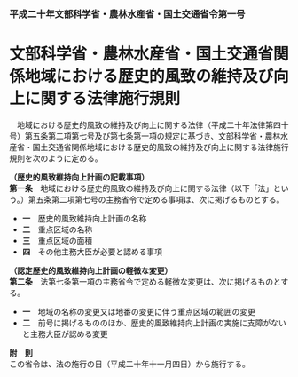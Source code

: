 ### 平成二十年文部科学省・農林水産省・国土交通省令第一号  
# 文部科学省・農林水産省・国土交通省関係地域における歴史的風致の維持及び向上に関する法律施行規則  
　地域における歴史的風致の維持及び向上に関する法律（平成二十年法律第四十号）第五条第二項第七号及び第七条第一項の規定に基づき、文部科学省・農林水産省・国土交通省関係地域における歴史的風致の維持及び向上に関する法律施行規則を次のように定める。  
  
**（歴史的風致維持向上計画の記載事項）**  
**第一条**　地域における歴史的風致の維持及び向上に関する法律（以下「法」という。）第五条第二項第七号の主務省令で定める事項は、次に掲げるものとする。  
* **一**　歴史的風致維持向上計画の名称  
* **二**　重点区域の名称  
* **三**　重点区域の面積  
* **四**　その他主務大臣が必要と認める事項  
  
**（認定歴史的風致維持向上計画の軽微な変更）**  
**第二条**　法第七条第一項の主務省令で定める軽微な変更は、次に掲げるものとする。  
* **一**　地域の名称の変更又は地番の変更に伴う重点区域の範囲の変更  
* **二**　前号に掲げるもののほか、歴史的風致維持向上計画の実施に支障がないと主務大臣が認める変更  
  
**附　則**  
この省令は、法の施行の日（平成二十年十一月四日）から施行する。  
  
